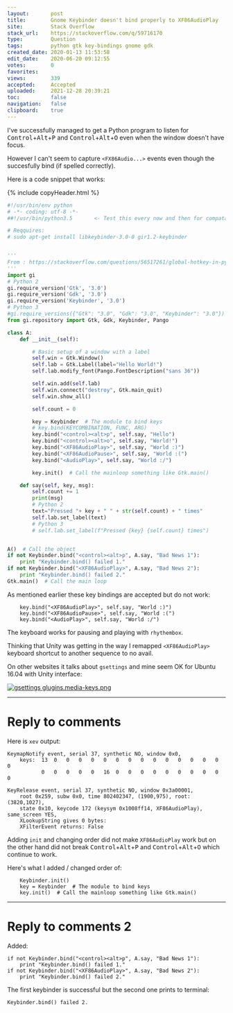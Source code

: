 ```yaml
---
layout:       post
title:        Gnome Keybinder doesn't bind properly to XF86AudioPlay
site:         Stack Overflow
stack_url:    https://stackoverflow.com/q/59716170
type:         Question
tags:         python gtk key-bindings gnome gdk
created_date: 2020-01-13 11:53:58
edit_date:    2020-06-20 09:12:55
votes:        0
favorites:    
views:        339
accepted:     Accepted
uploaded:     2021-12-28 20:39:21
toc:          false
navigation:   false
clipboard:    true
---
```


I've successfully managed to get a Python program to listen for <kbd>Control</kbd>+<kbd>Alt</kbd>+<kbd>P</kbd> and <kbd>Control</kbd>+<kbd>Alt</kbd>+<kbd>O</kbd> even when the window doesn't have focus.

However I can't seem to capture `<FX86Audio...>` events even though the succesfully bind (if spelled correctly).

Here is a code snippet that works:

{% include copyHeader.html %}
``` python
#!/usr/bin/env python
# -*- coding: utf-8 -*-
##!/usr/bin/python3.5       <- Test this every now and then for compatability

# Reqquires:
# sudo apt-get install libkeybinder-3.0-0 gir1.2-keybinder


'''
From : https://stackoverflow.com/questions/56517261/global-hotkey-in-python3-using-gtk-and-xlib
'''
import gi
# Python 2
gi.require_version('Gtk', '3.0')
gi.require_version('Gdk', '3.0')
gi.require_version('Keybinder', '3.0')
# Python 3
#gi.require_versions({"Gtk": "3.0", "Gdk": "3.0", "Keybinder": "3.0"})
from gi.repository import Gtk, Gdk, Keybinder, Pango

class A:
    def __init__(self):

        # Basic setup of a window with a label
        self.win = Gtk.Window()
        self.lab = Gtk.Label(label="Hello World!")
        self.lab.modify_font(Pango.FontDescription("sans 36"))

        self.win.add(self.lab)
        self.win.connect("destroy", Gtk.main_quit)
        self.win.show_all()

        self.count = 0

        key = Keybinder  # The module to bind keys
        # key.bind(KEYCOMBINATION, FUNC, ARG)
        key.bind("<control><alt>p", self.say, "Hello")
        key.bind("<control><alt>o", self.say, "World!")
        key.bind("<XF86AudioPlay>", self.say, "World :)")
        key.bind("<XF86AudioPause>", self.say, "World :(")
        key.bind("<AudioPlay>", self.say, "World :/")

        key.init()  # Call the mainloop something like Gtk.main()

    def say(self, key, msg):
        self.count += 1
        print(msg)
        # Python 2
        text="Pressed "+ key + " " + str(self.count) + " times"
        self.lab.set_label(text)
        # Python 3
        # self.lab.set_label(f"Pressed {key} {self.count} times")


A()  # Call the object
if not Keybinder.bind("<control><alt>p", A.say, "Bad News 1"):
    print "Keybinder.bind() failed 1."
if not Keybinder.bind("<XF86AudioPlay>", A.say, "Bad News 2"):
    print "Keybinder.bind() failed 2."
Gtk.main()  # Call the main loop

```

As mentioned earlier these key bindings are accepted but do not work:

``` 
    key.bind("<XF86AudioPlay>", self.say, "World :)")
    key.bind("<XF86AudioPause>", self.say, "World :(")
    key.bind("<AudioPlay>", self.say, "World :/")

```

The keyboard works for pausing and playing with `rhythembox`.

Thinking that Unity was getting in the way I remapped `<XF86AudioPlay>` keyboard shortcut to another sequence to no avail.

On other websites it talks about `gsettings` and mine seem OK for Ubuntu 16.04 with Unity interface:

[![gsettings glugins.media-keys.png][1]][1]


----------

# Reply to comments

Here is `xev` output:

``` 
KeymapNotify event, serial 37, synthetic NO, window 0x0,
    keys:  13  0   0   0   0   0   0   0   0   0   0   0   0   0   0   0   
           0   0   0   0   0   16  0   0   0   0   0   0   0   0   0   0   

KeyRelease event, serial 37, synthetic NO, window 0x3a00001,
    root 0x259, subw 0x0, time 802402347, (1900,975), root:(3820,1027),
    state 0x10, keycode 172 (keysym 0x1008ff14, XF86AudioPlay), same_screen YES,
    XLookupString gives 0 bytes: 
    XFilterEvent returns: False
```

Adding `init` and changing order did not make `XF86AudioPlay` work but on the other hand did not break <kbd>Control</kbd>+<kbd>Alt</kbd>+<kbd>P</kbd> and <kbd>Control</kbd>+<kbd>Alt</kbd>+<kbd>O</kbd> which continue to work.

Here's what I added / changed order of:

``` 
    Keybinder.init()
    key = Keybinder  # The module to bind keys
    key.init()  # Call the mainloop something like Gtk.main()

```


----------

# Reply to comments 2

Added:

``` 
if not Keybinder.bind("<control><alt>p", A.say, "Bad News 1"):
    print "Keybinder.bind() failed 1."
if not Keybinder.bind("<XF86AudioPlay>", A.say, "Bad News 2"):
    print "Keybinder.bind() failed 2."
```

The first keybinder is successful but the second one prints to terminal:

``` 
Keybinder.bind() failed 2.

```

  [1]: https://i.stack.imgur.com/V8fhX.png
